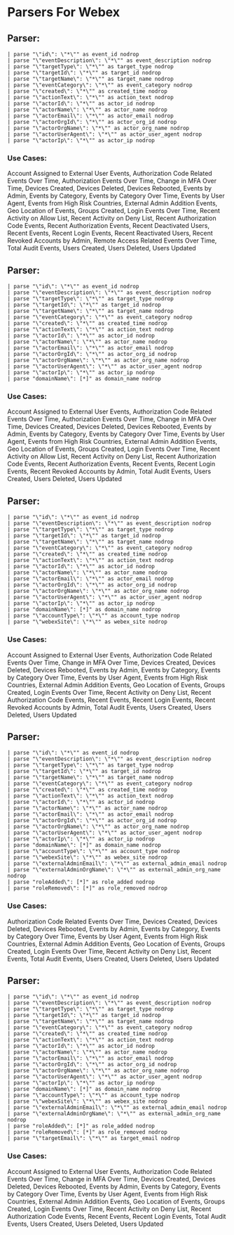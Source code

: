 # Parsers For Webex

## Parser:
```
| parse "\"id\": \"*\"" as event_id nodrop
| parse "\"eventDescription\": \"*\"" as event_description nodrop
| parse "\"targetType\": \"*\"" as target_type nodrop
| parse "\"targetId\": \"*\"" as target_id nodrop
| parse "\"targetName\": \"*\"" as target_name nodrop
| parse "\"eventCategory\": \"*\"" as event_category nodrop
| parse "\"created\": \"*\"" as created_time nodrop
| parse "\"actionText\": \"*\"" as action_text nodrop
| parse "\"actorId\": \"*\"" as actor_id nodrop
| parse "\"actorName\": \"*\"" as actor_name nodrop
| parse "\"actorEmail\": \"*\"" as actor_email nodrop
| parse "\"actorOrgId\": \"*\"" as actor_org_id nodrop
| parse "\"actorOrgName\": \"*\"" as actor_org_name nodrop
| parse "\"actorUserAgent\": \"*\"" as actor_user_agent nodrop
| parse "\"actorIp\": \"*\"" as actor_ip nodrop
```
### Use Cases:
Account Assigned to External User Events, Authorization Code Related Events Over Time, Authorization Events Over Time, Change in MFA Over Time, Devices Created, Devices Deleted, Devices Rebooted, Events by Admin, Events by Category, Events by Category Over Time, Events by User Agent, Events from High Risk Countries, External Admin Addition Events, Geo Location of Events, Groups Created, Login Events Over Time, Recent Activity on Allow List, Recent Activity on Deny List, Recent Authorization Code Events, Recent Authorization Events, Recent Deactivated Users, Recent Events, Recent Login Events, Recent Reactivated Users, Recent Revoked Accounts by Admin, Remote Access Related Events Over Time, Total Audit Events, Users Created, Users Deleted, Users Updated



## Parser:
```
| parse "\"id\": \"*\"" as event_id nodrop
| parse "\"eventDescription\": \"*\"" as event_description nodrop
| parse "\"targetType\": \"*\"" as target_type nodrop
| parse "\"targetId\": \"*\"" as target_id nodrop
| parse "\"targetName\": \"*\"" as target_name nodrop
| parse "\"eventCategory\": \"*\"" as event_category nodrop
| parse "\"created\": \"*\"" as created_time nodrop
| parse "\"actionText\": \"*\"" as action_text nodrop
| parse "\"actorId\": \"*\"" as actor_id nodrop
| parse "\"actorName\": \"*\"" as actor_name nodrop
| parse "\"actorEmail\": \"*\"" as actor_email nodrop
| parse "\"actorOrgId\": \"*\"" as actor_org_id nodrop
| parse "\"actorOrgName\": \"*\"" as actor_org_name nodrop
| parse "\"actorUserAgent\": \"*\"" as actor_user_agent nodrop
| parse "\"actorIp\": \"*\"" as actor_ip nodrop
| parse "domainName\": [*]" as domain_name nodrop
```
### Use Cases:
Account Assigned to External User Events, Authorization Code Related Events Over Time, Authorization Events Over Time, Change in MFA Over Time, Devices Created, Devices Deleted, Devices Rebooted, Events by Admin, Events by Category, Events by Category Over Time, Events by User Agent, Events from High Risk Countries, External Admin Addition Events, Geo Location of Events, Groups Created, Login Events Over Time, Recent Activity on Allow List, Recent Activity on Deny List, Recent Authorization Code Events, Recent Authorization Events, Recent Events, Recent Login Events, Recent Revoked Accounts by Admin, Total Audit Events, Users Created, Users Deleted, Users Updated



## Parser:
```
| parse "\"id\": \"*\"" as event_id nodrop
| parse "\"eventDescription\": \"*\"" as event_description nodrop
| parse "\"targetType\": \"*\"" as target_type nodrop
| parse "\"targetId\": \"*\"" as target_id nodrop
| parse "\"targetName\": \"*\"" as target_name nodrop
| parse "\"eventCategory\": \"*\"" as event_category nodrop
| parse "\"created\": \"*\"" as created_time nodrop
| parse "\"actionText\": \"*\"" as action_text nodrop
| parse "\"actorId\": \"*\"" as actor_id nodrop
| parse "\"actorName\": \"*\"" as actor_name nodrop
| parse "\"actorEmail\": \"*\"" as actor_email nodrop
| parse "\"actorOrgId\": \"*\"" as actor_org_id nodrop
| parse "\"actorOrgName\": \"*\"" as actor_org_name nodrop
| parse "\"actorUserAgent\": \"*\"" as actor_user_agent nodrop
| parse "\"actorIp\": \"*\"" as actor_ip nodrop
| parse "domainName\": [*]" as domain_name nodrop
| parse "\"accountType\": \"*\"" as account_type nodrop
| parse "\"webexSite\": \"*\"" as webex_site nodrop
```
### Use Cases:
Account Assigned to External User Events, Authorization Code Related Events Over Time, Change in MFA Over Time, Devices Created, Devices Deleted, Devices Rebooted, Events by Admin, Events by Category, Events by Category Over Time, Events by User Agent, Events from High Risk Countries, External Admin Addition Events, Geo Location of Events, Groups Created, Login Events Over Time, Recent Activity on Deny List, Recent Authorization Code Events, Recent Events, Recent Login Events, Recent Revoked Accounts by Admin, Total Audit Events, Users Created, Users Deleted, Users Updated



## Parser:
```
| parse "\"id\": \"*\"" as event_id nodrop
| parse "\"eventDescription\": \"*\"" as event_description nodrop
| parse "\"targetType\": \"*\"" as target_type nodrop
| parse "\"targetId\": \"*\"" as target_id nodrop
| parse "\"targetName\": \"*\"" as target_name nodrop
| parse "\"eventCategory\": \"*\"" as event_category nodrop
| parse "\"created\": \"*\"" as created_time nodrop
| parse "\"actionText\": \"*\"" as action_text nodrop
| parse "\"actorId\": \"*\"" as actor_id nodrop
| parse "\"actorName\": \"*\"" as actor_name nodrop
| parse "\"actorEmail\": \"*\"" as actor_email nodrop
| parse "\"actorOrgId\": \"*\"" as actor_org_id nodrop
| parse "\"actorOrgName\": \"*\"" as actor_org_name nodrop
| parse "\"actorUserAgent\": \"*\"" as actor_user_agent nodrop
| parse "\"actorIp\": \"*\"" as actor_ip nodrop
| parse "domainName\": [*]" as domain_name nodrop
| parse "\"accountType\": \"*\"" as account_type nodrop
| parse "\"webexSite\": \"*\"" as webex_site nodrop
| parse "\"externalAdminEmail\": \"*\"" as external_admin_email nodrop
| parse "\"externalAdminOrgName\": \"*\"" as external_admin_org_name nodrop
| parse "roleAdded\": [*]" as role_added nodrop
| parse "roleRemoved\": [*]" as role_removed nodrop
```
### Use Cases:
Authorization Code Related Events Over Time, Devices Created, Devices Deleted, Devices Rebooted, Events by Admin, Events by Category, Events by Category Over Time, Events by User Agent, Events from High Risk Countries, External Admin Addition Events, Geo Location of Events, Groups Created, Login Events Over Time, Recent Activity on Deny List, Recent Events, Total Audit Events, Users Created, Users Deleted, Users Updated



## Parser:
```
| parse "\"id\": \"*\"" as event_id nodrop
| parse "\"eventDescription\": \"*\"" as event_description nodrop
| parse "\"targetType\": \"*\"" as target_type nodrop
| parse "\"targetId\": \"*\"" as target_id nodrop
| parse "\"targetName\": \"*\"" as target_name nodrop
| parse "\"eventCategory\": \"*\"" as event_category nodrop
| parse "\"created\": \"*\"" as created_time nodrop
| parse "\"actionText\": \"*\"" as action_text nodrop
| parse "\"actorId\": \"*\"" as actor_id nodrop
| parse "\"actorName\": \"*\"" as actor_name nodrop
| parse "\"actorEmail\": \"*\"" as actor_email nodrop
| parse "\"actorOrgId\": \"*\"" as actor_org_id nodrop
| parse "\"actorOrgName\": \"*\"" as actor_org_name nodrop
| parse "\"actorUserAgent\": \"*\"" as actor_user_agent nodrop
| parse "\"actorIp\": \"*\"" as actor_ip nodrop
| parse "domainName\": [*]" as domain_name nodrop
| parse "\"accountType\": \"*\"" as account_type nodrop
| parse "\"webexSite\": \"*\"" as webex_site nodrop
| parse "\"externalAdminEmail\": \"*\"" as external_admin_email nodrop
| parse "\"externalAdminOrgName\": \"*\"" as external_admin_org_name nodrop
| parse "roleAdded\": [*]" as role_added nodrop
| parse "roleRemoved\": [*]" as role_removed nodrop
| parse "\"targetEmail\": \"*\"" as target_email nodrop
```
### Use Cases:
Account Assigned to External User Events, Authorization Code Related Events Over Time, Change in MFA Over Time, Devices Created, Devices Deleted, Devices Rebooted, Events by Admin, Events by Category, Events by Category Over Time, Events by User Agent, Events from High Risk Countries, External Admin Addition Events, Geo Location of Events, Groups Created, Login Events Over Time, Recent Activity on Deny List, Recent Authorization Code Events, Recent Events, Recent Login Events, Total Audit Events, Users Created, Users Deleted, Users Updated


